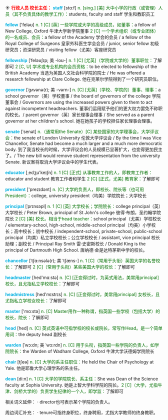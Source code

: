 ☀ <font color="red">**行政人员 校长主任：**</font>
<font color="sky blue">**staff**</font> [stɑːf] 
<font color="rgb(227, 108, 9)">n. [sing.] [美] 大中小学的行政（或管理）人员（其不负责具体的教学工作）：</font>students, faculty and staff 学生和教职员工

<font color="sky blue">**fellow**</font> ['feləʊ] 
<font color="rgb(227, 108, 9)">n. 1 [C] [英] 一些学院或大学的高级成员，如董事：</font>a fellow of New College, Oxford 牛津大学新学院董事 <font color="rgb(227, 108, 9)">2 [C] 一个学术组织（或专业团体）的一名成员、会员：</font>a fellow of the Academy 学会的会员 / a fellow of the Royal College of Surgeons 皇家外科医生学会会员 / junior, senior fellow 初级研究员；资深研究员 / visiting fellow（尤美）客座研究员
           
<font color="sky blue">**fellowship**</font> [ˈfeləʊʃɪp; 美 -loʊ-]
<font color="rgb(227, 108, 9)">n. 1 [C] [尤英]（学院或大学的）董事职位：</font>了解即可 <font color="rgb(227, 108, 9)">2 [C, U] 学术或专业机构的会员资格：</font>to be elected to fellowship of the British Academy 当选为英国人文社会科学院的院士 / He was offered a research fellowship at Clare College. 他在克莱尔学院得到了一个研究员职位。
           
<font color="sky blue">**governor**</font> [ˈgʌvənə(r); 美 -vərn-]
<font color="rgb(227, 108, 9)">n. [C] [尤英]（学校、学院的）董事、理事：</font>a school governor（英）学校董事 / the board of governors of the college 学院董事会 / Governors are using the increased powers given to them to act against incompetent headteachers. 董事们运用赋予他们的更大权力罢免不称职的校长。/ parent governor（英）家长理事会理事 / She served as a parent governor at her children's school. 她在她孩子的学校担任家长理事会理事。

<font color="sky blue">**senate**</font> [ˈsenət]
<font color="rgb(227, 108, 9)">n.（通常用the Senate）[C] 某些国家的大学理事会，大学评议会：</font>the senate of London University 伦敦大学评议会 / By the time I was Vice Chancellor, Senate had become a much larger and a much more democratic body. 到了我当校长的时候，大学评议会的人员规模已显著扩大，也变得更加民主了。/ The new bill would remove student representation from the university Senate. 新议案将取消大学评议会中的学生代表。

<font color="sky blue">**educator**</font> [͵edʒu'keɪʃn] 
<font color="rgb(227, 108, 9)">n. 1 [C] [正式] 从事教育工作的人，即教育工作者：</font>educator and student 教育工作者和学生 <font color="rgb(227, 108, 9)">2 [C] [正式，尤美] 教育家：</font>了解即可

<font color="sky blue">**president**</font> ['prezɪdənt] 
<font color="rgb(227, 108, 9)">n. [C] 大学的负责人，即校长、院长等（也可用President）：</font>college, university president（均美）学院院长；大学校长
           
<font color="sky blue">**principal**</font> [ˈprɪnsəpl]
<font color="rgb(227, 108, 9)">n. 1 [C] [英] 大学校长；学院院长：</font>college principal（英）大学校长 / Peter Brown, principal of St John's college 彼得·布朗，圣约翰学院院长 <font color="rgb(227, 108, 9)">2 [C] [美] 校长。相当于head teacher：</font>school principal（尤美）学校校长 / elementary-school, high-school, middle-school principal（均美）小学校长；高中校长；初中校长 / independent-school, private-school, public-school principal（均美）私立学校校长；公立学校校长 / assistant, vice principal 校长助理；副校长 / Principal Ray Smith 雷·史密斯校长 / Donald King is the principal of Dartmouth High School. 唐纳德·金是达特茅斯中学的校长。
           
<font color="sky blue">**chancellor**</font> [ˈtʃɑ:nsələ(r); 美 ˈtʃæns-]
<font color="rgb(227, 108, 9)">n. 1 [C]（常用于头衔）英国大学的名誉校长：</font>了解即可 <font color="rgb(227, 108, 9)">2 [C]（常用于头衔）某些美国大学的校长：</font>了解即可

<font color="sky blue">**headmaster**</font> [hed'mɑːstə] 
<font color="rgb(227, 108, 9)">n. [C] [正变得过时，为英式用法，美常用principal] 校长，且尤指私立学校校长：</font>了解即可

<font color="sky blue">**headmistress**</font> [hed'mɪstrɪs] 
<font color="rgb(227, 108, 9)">n. [C] [正变得过时，美常用principal] 女校长，且尤指私立学校女校长：</font>了解即可

<font color="sky blue">**master**</font> ['mɑːstə] 
<font color="rgb(227, 108, 9)">n. [C] Master用作一种称谓，指英国一些学校（包括大学）的校长，院长：</font>了解即可

<font color="sky blue">**head**</font> [hed] 
<font color="rgb(227, 108, 9)">n. [C] 英式英语中可指学校的校长或院长，常写作Head。是一个简单用词：</font>the deputy head 副校长
           
<font color="sky blue">**warden**</font> [ˈwɔ:dn; 美 ˈwɔ:rdn]
<font color="rgb(227, 108, 9)">n. [C] 用于头衔，指英国一些学院的负责人，如学院院长：</font>the Warden of Wadham College, Oxford 牛津大学沃德姆学院院长

<font color="sky blue">**chair**</font> [tʃeə] 
<font color="rgb(227, 108, 9)">n. [C] 大学的系主任职位：</font>He held the Chair of Psychology at Yale. 他是耶鲁大学心理学系的系主任。
           
<font color="sky blue">**dean**</font> [di:n]
<font color="rgb(227, 108, 9)">n. 1 [C] 大学的学院院长、系主任：</font>She was Dean of the Science faculty at Sophia University. 她是上智大学科学院的院长。<font color="rgb(227, 108, 9)">2 [C]（大学，尤指牛津、剑桥大学的）负责学生纪律的一个人，即学监：</font>了解即可

相关词义延伸：
· director也可表示某个学院的负责人。

周边词汇补充：
· tenure可指终身职位，终身聘用，尤指大学教师的终身教职。


